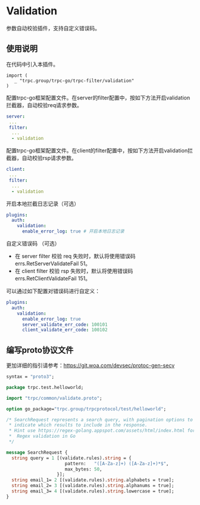 # Validation

参数自动校验插件，支持自定义错误码。

## 使用说明

在代码中引入本插件。

```golang
import (
   _ "trpc.group/trpc-go/trpc-filter/validation"
)
```

配置trpc-go框架配置文件。在server的filter配置中，按如下方法开启validation拦截器，自动校验req请求参数。

```yaml
server:
 ...
 filter:
  ...
  - validation
```

配置trpc-go框架配置文件。在client的filter配置中，按如下方法开启validation拦截器，自动校验rsp请求参数。

```yaml
client:
 ...
 filter:
  ...
  - validation
```

开启本地拦截日志记录（可选）

```yaml
plugins:                     
  auth:
    validation:
      enable_error_log: true # 开启本地日志记录
```

自定义错误码 （可选）

- 在 server filter 校验 req 失败时，默认将使用错误码 errs.RetServerValidateFail 51。
- 在 client filter 校验 rsp 失败时，默认将使用错误码 errs.RetClientValidateFail 151。

可以通过如下配置对错误码进行自定义：

```yaml
plugins:
  auth:
    validation:
      enable_error_log: true
      server_validate_err_code: 100101
      client_validate_err_code: 100102
```

## 编写proto协议文件

更加详细的指引请参考：<https://git.woa.com/devsec/protoc-gen-secv>

```protobuf
syntax = "proto3";

package trpc.test.helloworld;

import "trpc/common/validate.proto";

option go_package="trpc.group/trpcprotocol/test/helloworld";

/* SearchRequest represents a search query, with pagination options to
 * indicate which results to include in the response.
 * Hint use https://regex-golang.appspot.com/assets/html/index.html for
 *  Regex validation in Go
 */

message SearchRequest {
  string query = 1 [(validate.rules).string = {
                      pattern:   "([A-Za-z]+) ([A-Za-z]+)*$",
                      max_bytes: 50,
                   }];
  string email_1= 2 [(validate.rules).string.alphabets = true];
  string email_2= 3 [(validate.rules).string.alphanums = true];
  string email_3= 4 [(validate.rules).string.lowercase = true];
}
```
